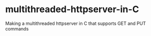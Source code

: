 # multithreaded-httpserver-in-C
Making a multithreaded httpserver in C that supports GET and PUT commands
